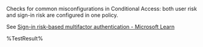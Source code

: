 Checks for common misconfigurations in Conditional Access: both user risk and sign-in risk are configured in one policy.

See [Sign-in risk-based multifactor authentication - Microsoft Learn](https://learn.microsoft.com/entra/identity/conditional-access/howto-conditional-access-policy-risk)
<!--- Results --->
%TestResult%